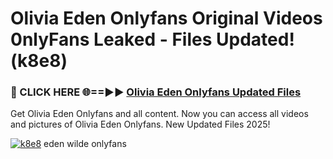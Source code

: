 # Olivia Eden Onlyfans Original Videos 0nlyFans Leaked - Files Updated! (k8e8)

<h3>🔴 CLICK HERE 🌐==►► <a href="https://tinyurl.com/2wckxsce" rel="nofollow">Olivia Eden Onlyfans Updated Files</a></h3>

Get Olivia Eden Onlyfans and all content. Now you can access all videos and pictures of Olivia Eden Onlyfans. New Updated Files 2025!

[![k8e8](https://i.imgur.com/AFduVYN.gif)](https://tinyurl.com/2wckxsce)
eden wilde onlyfans